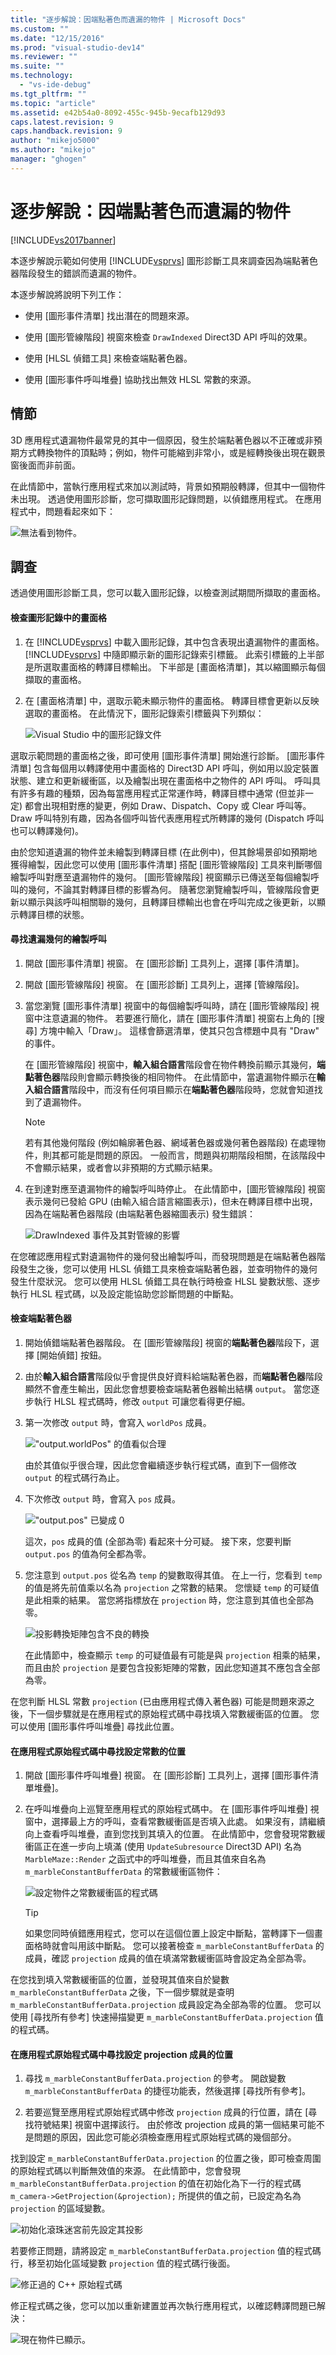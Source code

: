 ```yaml
---
title: "逐步解說：因端點著色而遺漏的物件 | Microsoft Docs"
ms.custom: ""
ms.date: "12/15/2016"
ms.prod: "visual-studio-dev14"
ms.reviewer: ""
ms.suite: ""
ms.technology: 
  - "vs-ide-debug"
ms.tgt_pltfrm: ""
ms.topic: "article"
ms.assetid: e42b54a0-8092-455c-945b-9ecafb129d93
caps.latest.revision: 9
caps.handback.revision: 9
author: "mikejo5000"
ms.author: "mikejo"
manager: "ghogen"
---
```

# 逐步解說：因端點著色而遺漏的物件
[!INCLUDE[vs2017banner](../code-quality/includes/vs2017banner.md)]

本逐步解說示範如何使用 [!INCLUDE[vsprvs](../code-quality/includes/vsprvs_md.md)] 圖形診斷工具來調查因為端點著色器階段發生的錯誤而遺漏的物件。  
  
 本逐步解說將說明下列工作：  
  
-   使用 \[圖形事件清單\] 找出潛在的問題來源。  
  
-   使用 \[圖形管線階段\] 視窗來檢查 `DrawIndexed` Direct3D API 呼叫的效果。  
  
-   使用 \[HLSL 偵錯工具\] 來檢查端點著色器。  
  
-   使用 \[圖形事件呼叫堆疊\] 協助找出無效 HLSL 常數的來源。  
  
## 情節  
 3D 應用程式遺漏物件最常見的其中一個原因，發生於端點著色器以不正確或非預期方式轉換物件的頂點時；例如，物件可能縮到非常小，或是經轉換後出現在觀景窗後面而非前面。  
  
 在此情節中，當執行應用程式來加以測試時，背景如預期般轉譯，但其中一個物件未出現。 透過使用圖形診斷，您可擷取圖形記錄問題，以偵錯應用程式。 在應用程式中，問題看起來如下：  
  
 ![無法看到物件。](~/docs/debugger/graphics/media/gfx_diag_demo_missing_object_shader_problem.png "gfx\_diag\_demo\_missing\_object\_shader\_problem")  
  
## 調查  
 透過使用圖形診斷工具，您可以載入圖形記錄，以檢查測試期間所擷取的畫面格。  
  
#### 檢查圖形記錄中的畫面格  
  
1.  在 [!INCLUDE[vsprvs](../code-quality/includes/vsprvs_md.md)] 中載入圖形記錄，其中包含表現出遺漏物件的畫面格。[!INCLUDE[vsprvs](../code-quality/includes/vsprvs_md.md)] 中隨即顯示新的圖形記錄索引標籤。 此索引標籤的上半部是所選取畫面格的轉譯目標輸出。 下半部是 \[畫面格清單\]，其以縮圖顯示每個擷取的畫面格。  
  
2.  在 \[畫面格清單\] 中，選取示範未顯示物件的畫面格。 轉譯目標會更新以反映選取的畫面格。 在此情況下，圖形記錄索引標籤與下列類似：  
  
     ![Visual Studio 中的圖形記錄文件](../debugger/media/gfx_diag_demo_missing_object_shader_step_1.png "gfx\_diag\_demo\_missing\_object\_shader\_step\_1")  
  
 選取示範問題的畫面格之後，即可使用 \[圖形事件清單\] 開始進行診斷。 \[圖形事件清單\] 包含每個用以轉譯使用中畫面格的 Direct3D API 呼叫，例如用以設定裝置狀態、建立和更新緩衝區，以及繪製出現在畫面格中之物件的 API 呼叫。 呼叫具有許多有趣的種類，因為每當應用程式正常運作時，轉譯目標中通常 \(但並非一定\) 都會出現相對應的變更，例如 Draw、Dispatch、Copy 或 Clear 呼叫等。 Draw 呼叫特別有趣，因為各個呼叫皆代表應用程式所轉譯的幾何 \(Dispatch 呼叫也可以轉譯幾何\)。  
  
 由於您知道遺漏的物件並未繪製到轉譯目標 \(在此例中\)，但其餘場景卻如預期地獲得繪製，因此您可以使用 \[圖形事件清單\] 搭配 \[圖形管線階段\] 工具來判斷哪個繪製呼叫對應至遺漏物件的幾何。 \[圖形管線階段\] 視窗顯示已傳送至每個繪製呼叫的幾何，不論其對轉譯目標的影響為何。 隨著您瀏覽繪製呼叫，管線階段會更新以顯示與該呼叫相關聯的幾何，且轉譯目標輸出也會在呼叫完成之後更新，以顯示轉譯目標的狀態。  
  
#### 尋找遺漏幾何的繪製呼叫  
  
1.  開啟 \[圖形事件清單\] 視窗。 在 \[圖形診斷\] 工具列上，選擇 \[事件清單\]。  
  
2.  開啟 \[圖形管線階段\] 視窗。 在 \[圖形診斷\] 工具列上，選擇 \[管線階段\]。  
  
3.  當您瀏覽 \[圖形事件清單\] 視窗中的每個繪製呼叫時，請在 \[圖形管線階段\] 視窗中注意遺漏的物件。 若要進行簡化，請在 \[圖形事件清單\] 視窗右上角的 \[搜尋\] 方塊中輸入「Draw」。 這樣會篩選清單，使其只包含標題中具有 "Draw" 的事件。  
  
     在 \[圖形管線階段\] 視窗中，**輸入組合語言**階段會在物件轉換前顯示其幾何，**端點著色器**階段則會顯示轉換後的相同物件。 在此情節中，當遺漏物件顯示在**輸入組合語言**階段中，而沒有任何項目顯示在**端點著色器**階段時，您就會知道找到了遺漏物件。  
  
    > [!NOTE]
    >  若有其他幾何階段 \(例如輪廓著色器、網域著色器或幾何著色器階段\) 在處理物件，則其都可能是問題的原因。 一般而言，問題與初期階段相關，在該階段中不會顯示結果，或者會以非預期的方式顯示結果。  
  
4.  在到達對應至遺漏物件的繪製呼叫時停止。 在此情節中，\[圖形管線階段\] 視窗表示幾何已發給 GPU \(由輸入組合語言縮圖表示\)，但未在轉譯目標中出現，因為在端點著色器階段 \(由端點著色器縮圖表示\) 發生錯誤：  
  
     ![DrawIndexed 事件及其對管線的影響](~/docs/debugger/graphics/media/gfx_diag_demo_missing_object_shader_step_2.png "gfx\_diag\_demo\_missing\_object\_shader\_step\_2")  
  
 在您確認應用程式對遺漏物件的幾何發出繪製呼叫，而發現問題是在端點著色器階段發生之後，您可以使用 HLSL 偵錯工具來檢查端點著色器，並查明物件的幾何發生什麼狀況。 您可以使用 HLSL 偵錯工具在執行時檢查 HLSL 變數狀態、逐步執行 HLSL 程式碼，以及設定能協助您診斷問題的中斷點。  
  
#### 檢查端點著色器  
  
1.  開始偵錯端點著色器階段。 在 \[圖形管線階段\] 視窗的**端點著色器**階段下，選擇 \[開始偵錯\] 按鈕。  
  
2.  由於**輸入組合語言**階段似乎會提供良好資料給端點著色器，而**端點著色器**階段顯然不會產生輸出，因此您會想要檢查端點著色器輸出結構 `output`。 當您逐步執行 HLSL 程式碼時，修改 `output` 可讓您看得更仔細。  
  
3.  第一次修改 `output` 時，會寫入 `worldPos` 成員。  
  
     !["output.worldPos" 的值看似合理](~/docs/debugger/graphics/media/gfx_diag_demo_missing_object_shader_step_4.png "gfx\_diag\_demo\_missing\_object\_shader\_step\_4")  
  
     由於其值似乎很合理，因此您會繼續逐步執行程式碼，直到下一個修改 `output` 的程式碼行為止。  
  
4.  下次修改 `output` 時，會寫入 `pos` 成員。  
  
     !["output.pos" 已變成 0](~/docs/debugger/graphics/media/gfx_diag_demo_missing_object_shader_step_5.png "gfx\_diag\_demo\_missing\_object\_shader\_step\_5")  
  
     這次，`pos` 成員的值 \(全部為零\) 看起來十分可疑。 接下來，您要判斷 `output.pos` 的值為何全都為零。  
  
5.  您注意到 `output.pos` 從名為 `temp` 的變數取得其值。 在上一行，您看到 `temp` 的值是將先前值乘以名為 `projection` 之常數的結果。 您懷疑 `temp` 的可疑值是此相乘的結果。 當您將指標放在 `projection` 時，您注意到其值也全部為零。  
  
     ![投影轉換矩陣包含不良的轉換](~/docs/debugger/graphics/media/gfx_diag_demo_missing_object_shader_step_6.png "gfx\_diag\_demo\_missing\_object\_shader\_step\_6")  
  
     在此情節中，檢查顯示 `temp` 的可疑值最有可能是與 `projection` 相乘的結果，而且由於 `projection` 是要包含投影矩陣的常數，因此您知道其不應包含全部為零。  
  
 在您判斷 HLSL 常數 `projection` \(已由應用程式傳入著色器\) 可能是問題來源之後，下一個步驟就是在應用程式的原始程式碼中尋找填入常數緩衝區的位置。 您可以使用 \[圖形事件呼叫堆疊\] 尋找此位置。  
  
#### 在應用程式原始程式碼中尋找設定常數的位置  
  
1.  開啟 \[圖形事件呼叫堆疊\] 視窗。 在 \[圖形診斷\] 工具列上，選擇 \[圖形事件清單堆疊\]。  
  
2.  在呼叫堆疊向上巡覽至應用程式的原始程式碼中。 在 \[圖形事件呼叫堆疊\] 視窗中，選擇最上方的呼叫，查看常數緩衝區是否填入此處。 如果沒有，請繼續向上查看呼叫堆疊，直到您找到其填入的位置。 在此情節中，您會發現常數緩衝區正在進一步向上填滿 \(使用 `UpdateSubresource` Direct3D API\) 名為 `MarbleMaze::Render` 之函式中的呼叫堆疊，而且其值來自名為 `m_marbleConstantBufferData` 的常數緩衝區物件：  
  
     ![設定物件之常數緩衝區的程式碼](~/docs/debugger/graphics/media/gfx_diag_demo_missing_object_shader_step_7.png "gfx\_diag\_demo\_missing\_object\_shader\_step\_7")  
  
    > [!TIP]
    >  如果您同時偵錯應用程式，您可以在這個位置上設定中斷點，當轉譯下一個畫面格時就會叫用該中斷點。 您可以接著檢查 `m_marbleConstantBufferData` 的成員，確認 `projection` 成員的值在填滿常數緩衝區時會設定為全部為零。  
  
 在您找到填入常數緩衝區的位置，並發現其值來自於變數 `m_marbleConstantBufferData` 之後，下一個步驟就是查明 `m_marbleConstantBufferData.projection` 成員設定為全部為零的位置。 您可以使用 \[尋找所有參考\] 快速掃描變更 `m_marbleConstantBufferData.projection` 值的程式碼。  
  
#### 在應用程式原始程式碼中尋找設定 projection 成員的位置  
  
1.  尋找 `m_marbleConstantBufferData.projection` 的參考。 開啟變數 `m_marbleConstantBufferData` 的捷徑功能表，然後選擇 \[尋找所有參考\]。  
  
2.  若要巡覽至應用程式原始程式碼中修改 `projection` 成員的行位置，請在 \[尋找符號結果\] 視窗中選擇該行。 由於修改 projection 成員的第一個結果可能不是問題的原因，因此您可能必須檢查應用程式原始程式碼的幾個部分。  
  
 找到設定 `m_marbleConstantBufferData.projection` 的位置之後，即可檢查周圍的原始程式碼以判斷無效值的來源。 在此情節中，您會發現 `m_marbleConstantBufferData.projection` 的值在初始化為下一行的程式碼 `m_camera->GetProjection(&projection);` 所提供的值之前，已設定為名為 `projection` 的區域變數。  
  
 ![初始化滾珠迷宮前先設定其投影](~/docs/debugger/graphics/media/gfx_diag_demo_missing_object_shader_step_9.png "gfx\_diag\_demo\_missing\_object\_shader\_step\_9")  
  
 若要修正問題，請將設定 `m_marbleConstantBufferData.projection` 值的程式碼行，移至初始化區域變數 `projection` 值的程式碼行後面。  
  
 ![修正過的 C&#43;&#43; 原始程式碼](~/docs/debugger/graphics/media/gfx_diag_demo_missing_object_shader_step_10.png "gfx\_diag\_demo\_missing\_object\_shader\_step\_10")  
  
 修正程式碼之後，您可以加以重新建置並再次執行應用程式，以確認轉譯問題已解決：  
  
 ![現在物件已顯示。](~/docs/debugger/graphics/media/gfx_diag_demo_missing_object_shader_resolution.png "gfx\_diag\_demo\_missing\_object\_shader\_resolution")